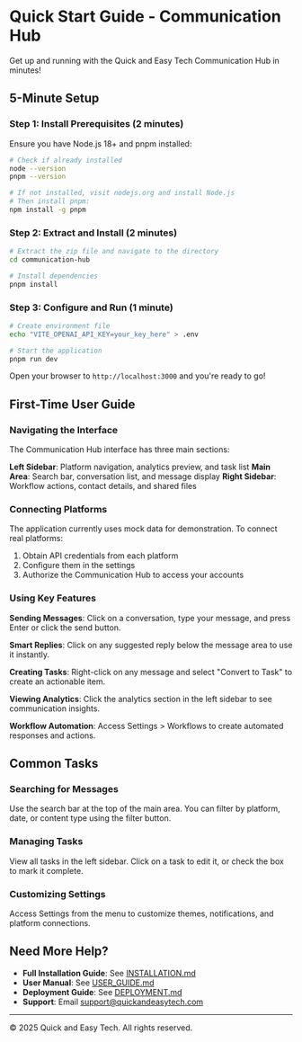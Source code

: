 # Quick Start Guide - Communication Hub

Get up and running with the Quick and Easy Tech Communication Hub in minutes!

## 5-Minute Setup

### Step 1: Install Prerequisites (2 minutes)

Ensure you have Node.js 18+ and pnpm installed:

```bash
# Check if already installed
node --version
pnpm --version

# If not installed, visit nodejs.org and install Node.js
# Then install pnpm:
npm install -g pnpm
```

### Step 2: Extract and Install (2 minutes)

```bash
# Extract the zip file and navigate to the directory
cd communication-hub

# Install dependencies
pnpm install
```

### Step 3: Configure and Run (1 minute)

```bash
# Create environment file
echo "VITE_OPENAI_API_KEY=your_key_here" > .env

# Start the application
pnpm run dev
```

Open your browser to `http://localhost:3000` and you're ready to go!

## First-Time User Guide

### Navigating the Interface

The Communication Hub interface has three main sections:

**Left Sidebar**: Platform navigation, analytics preview, and task list
**Main Area**: Search bar, conversation list, and message display
**Right Sidebar**: Workflow actions, contact details, and shared files

### Connecting Platforms

The application currently uses mock data for demonstration. To connect real platforms:

1. Obtain API credentials from each platform
2. Configure them in the settings
3. Authorize the Communication Hub to access your accounts

### Using Key Features

**Sending Messages**: Click on a conversation, type your message, and press Enter or click the send button.

**Smart Replies**: Click on any suggested reply below the message area to use it instantly.

**Creating Tasks**: Right-click on any message and select "Convert to Task" to create an actionable item.

**Viewing Analytics**: Click the analytics section in the left sidebar to see communication insights.

**Workflow Automation**: Access Settings > Workflows to create automated responses and actions.

## Common Tasks

### Searching for Messages

Use the search bar at the top of the main area. You can filter by platform, date, or content type using the filter button.

### Managing Tasks

View all tasks in the left sidebar. Click on a task to edit it, or check the box to mark it complete.

### Customizing Settings

Access Settings from the menu to customize themes, notifications, and platform connections.

## Need More Help?

- **Full Installation Guide**: See [INSTALLATION.md](./INSTALLATION.md)
- **User Manual**: See [USER_GUIDE.md](./USER_GUIDE.md)
- **Deployment Guide**: See [DEPLOYMENT.md](./DEPLOYMENT.md)
- **Support**: Email support@quickandeasytech.com

---

© 2025 Quick and Easy Tech. All rights reserved.
